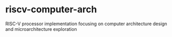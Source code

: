 # riscv-computer-arch
RISC-V  processor implementation focusing on computer architecture design and microarchitecture exploration
